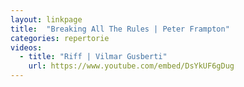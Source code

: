```yaml
---
layout: linkpage
title:  "Breaking All The Rules | Peter Frampton"
categories: repertorie
videos:
  - title: "Riff | Vilmar Gusberti"
    url: https://www.youtube.com/embed/DsYkUF6gDug
---
```

